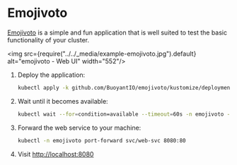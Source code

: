# Emojivoto
[Emojivoto](https://github.com/BuoyantIO/emojivoto) is a simple and fun application that is well suited to test the basic functionality of your cluster.

<!-- vale off -->

<img src={require("../../_media/example-emojivoto.jpg").default} alt="emojivoto - Web UI" width="552"/>

<!-- vale on -->

1. Deploy the application:
    ```bash
    kubectl apply -k github.com/BuoyantIO/emojivoto/kustomize/deployment
    ```
2. Wait until it becomes available:
    ```bash
    kubectl wait --for=condition=available --timeout=60s -n emojivoto --all deployments
    ```
3. Forward the web service to your machine:
    ```bash
    kubectl -n emojivoto port-forward svc/web-svc 8080:80
    ```
4. Visit [http://localhost:8080](http://localhost:8080)
